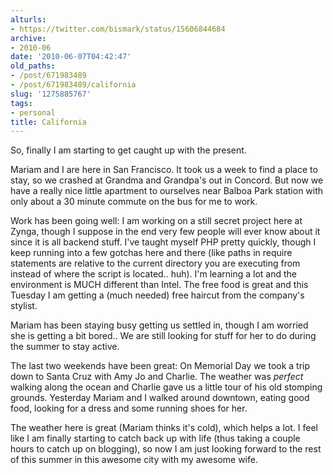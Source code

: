 ```yaml
---
alturls:
- https://twitter.com/bismark/status/15606844684
archive:
- 2010-06
date: '2010-06-07T04:42:47'
old_paths:
- /post/671983489
- /post/671983489/california
slug: '1275885767'
tags:
- personal
title: California
---
```


So, finally I am starting to get caught up with the present.

Mariam and I are here in San Francisco.  It took us a week to find a place
to stay, so we crashed at Grandma and Grandpa's out in Concord.  But now
we have a really nice little apartment to ourselves near Balboa Park
station with only about a 30 minute commute on the bus for me to work.

Work has been going well: I am working on a still secret project here at
Zynga, though I suppose in the end very few people will ever know about it
since it is all backend stuff.  I've taught myself PHP pretty quickly,
though I keep running into a few gotchas here and there (like paths in
require statements are relative to the current directory you are executing
from instead of where the script is located.. huh).  I'm learning a lot
and the environment is MUCH different than Intel.  The free food is great
and this Tuesday I am getting a (much needed) free haircut from the
company's stylist.

Mariam has been staying busy getting us settled in, though I am worried
she is getting a bit bored.. We are still looking for stuff for her to do
during the summer to stay active.

The last two weekends have been great: On Memorial Day we took a trip down
to Santa Cruz with Amy Jo and Charlie.  The weather was *perfect* walking
along the ocean and Charlie gave us a little tour of his old stomping
grounds.  Yesterday Mariam and I walked around downtown, eating good food,
looking for a dress and some running shoes for her.

The weather here is great (Mariam thinks it's cold), which helps a lot.
I feel like I am finally starting to catch back up with life (thus taking
a couple hours to catch up on blogging), so now I am just looking forward
to the rest of this summer in this awesome city with my awesome wife.
